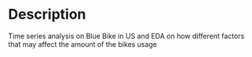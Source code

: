 # Description
Time series analysis on Blue Bike in US and EDA on how different factors that may affect the amount of the bikes usage
